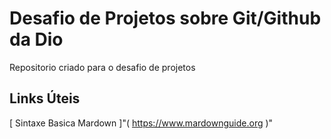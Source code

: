 # Desafio de Projetos sobre Git/Github da Dio
 Repositorio criado para o desafio de projetos 
## Links Úteis
[ Sintaxe Basica Mardown ]"( https://www.mardownguide.org )"

